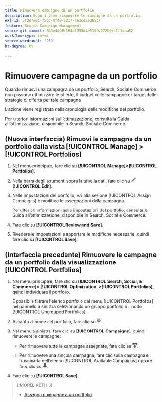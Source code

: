 ```yaml
---
title: Rimuovere campagne da un portfolio
description: Scopri come rimuovere le campagne da un portfolio.
exl-id: 5f2e7a01-f55b-4f49-a217-462cd2e365c7
feature: Search Campaign Management
source-git-commit: 868e4090c164df353d4e510fb972b0ea1f1daa82
workflow-type: tm+mt
source-wordcount: '250'
ht-degree: 0%

---
```


# Rimuovere campagne da un portfolio

Quando rimuovi una campagna da un portfolio, Search, Social e Commerce non possono ottimizzare le offerte, il budget delle campagne e i target delle strategie di offerta per tale campagna.

L’azione viene registrata nella cronologia delle modifiche del portfolio.

Per ulteriori informazioni sull’ottimizzazione, consulta la Guida all’ottimizzazione, disponibile in Search, Social e Commerce.

## (Nuova interfaccia) Rimuovi le campagne da un portfolio dalla vista [!UICONTROL Manage] > [!UICONTROL Portfolios]

1. Nel menu principale, fare clic su **[!UICONTROL Manage]>[!UICONTROL Portfolios]**.

1. Nella barra degli strumenti sopra la tabella dati, fare clic su ![Modifica](/help/search-social-commerce/assets/edit.png "Modifica") **[!UICONTROL Edit]**.

1. Nelle impostazioni del portfolio, vai alla sezione [!UICONTROL Assign Campaigns] e modifica le assegnazioni della campagna.

   Per ulteriori informazioni sulle impostazioni del portfolio, consulta la Guida all’ottimizzazione, disponibile in Search, Social e Commerce.

1. Fare clic su **[!UICONTROL Review and Save]**.

1. Rivedere le impostazioni e apportare le modifiche necessarie, quindi fare clic su **[!UICONTROL Save]**.

## (Interfaccia precedente) Rimuovere le campagne da un portfolio dalla visualizzazione [!UICONTROL Portfolios]

1. Nel menu principale, fare clic su **[!UICONTROL Search, Social, & Commerce]> [!UICONTROL Optimization] >[!UICONTROL Portfolios]**, quindi individuare il portfolio.

   È possibile filtrare l&#39;elenco portfolio dal menu [!UICONTROL Portfolios] nel pannello a sinistra selezionando un gruppo portfolio o il nodo [!UICONTROL Ungrouped Portfolios].

1. Accanto al nome del portfolio, fare clic su ![Pulsante Visualizza/Modifica impostazioni](/help/search-social-commerce/assets/settings.png "Pulsante Visualizza/Modifica impostazioni").

1. Nel menu a sinistra, fare clic su **[!UICONTROL Campaigns]**, quindi rimuovere le campagne:

   * Per rimuovere tutte le campagne assegnate, fare clic su ![Rimuovi tutte le campagne dal portfolio](/help/search-social-commerce/assets/arrow-remove-all.png "Rimuovi tutte le campagne dal portfolio").

   * Per rimuovere una singola campagna, fare clic sulla campagna e trascinarla nell&#39;elenco [!UICONTROL Available Campaigns] oppure fare clic su ![Rimuovi campagna dal portfolio](/help/search-social-commerce/assets/arrow-remove.png "Rimuovi campagna dal portfolio").

1. Fare clic su **[!UICONTROL Save]**.

>[!MORELIKETHIS]
>
>* [Assegna campagne a un portfolio](/help/search-social-commerce/campaign-management/campaign-assign-to-portfolio.md)
